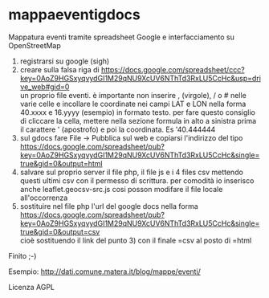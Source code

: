 mappaeventigdocs
================

Mappatura eventi tramite spreadsheet Google e interfacciamento su OpenStreetMap

1) registrarsi su google (sigh) <br>
2) creare sulla falsa riga di https://docs.google.com/spreadsheet/ccc?key=0AoZ9HGSxyqvydGI1M29qNU9XcUV6NThTd3RxLU5CcHc&usp=drive_web#gid=0  <br>
un proprio file eventi. è importante non inserire , (virgole), / o # nelle varie celle e incollare le coordinate nei campi LAT e LON nella forma 40.xxxx e 16.yyyy (esempio) in formato testo. per fare questo
consiglio di cliccare la cella, mettere nella sezione formula in alto a sinistra prima il carattere ' (apostrofo) e poi la coordinata. Es '40.444444  <br>
3) sul gdocs fare File -> Pubblica sul web e copiarsi l'indirizzo del tipo https://docs.google.com/spreadsheet/pub?key=0AoZ9HGSxyqvydGI1M29qNU9XcUV6NThTd3RxLU5CcHc&single=true&gid=0&output=html  <br>
3) salvare sul proprio server il file php, il file js e i 4 files csv mettendo questi ultimi csv con il permesso di scrittura. per comodità io inserisco anche leaflet.geocsv-src.js cosi posson modifare il file locale all'occorrenza  <br>
4) sostituire nel file php l'url del google docs nella forma https://docs.google.com/spreadsheet/pub?key=0AoZ9HGSxyqvydGI1M29qNU9XcUV6NThTd3RxLU5CcHc&single=true&gid=0&output=csv  <br>
cioè sostituendo il link del punto 3) con il finale =csv al posto di =html  <br>

Finito ;-) 

Esempio: http://dati.comune.matera.it/blog/mappe/eventi/

Licenza AGPL
